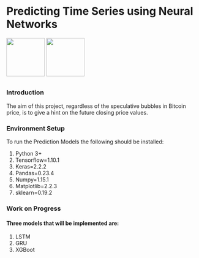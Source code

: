 # Predicting Time Series using Neural Networks
<div float="left">
  <img src="https://www.tensorflow.org/images/tf_logo_transp.png" height="100" >
  <img src="https://s3.amazonaws.com/keras.io/img/keras-logo-2018-large-1200.png" height="100">
</div>
<div float="right">

</div>

## 

### Introduction
The aim of this project, regardless of the speculative bubbles in Bitcoin price, is to give a hint on the future closing price values. 


### Environment Setup
To run the Prediction Models the following should be installed:

1. Python 3+
2. Tensorflow=1.10.1
3. Keras=2.2.2
4. Pandas=0.23.4
5. Numpy=1.15.1
6. Matplotlib=2.2.3
7. sklearn=0.19.2

### Work on Progress
#### Three models that will be implemented are:
1. LSTM
2. GRU
3. XGBoot
